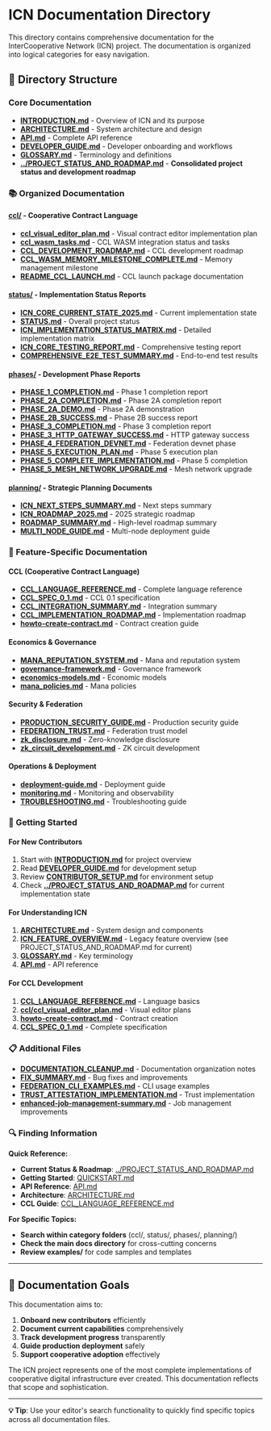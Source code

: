 # ICN Documentation Directory

This directory contains comprehensive documentation for the InterCooperative Network (ICN) project. The documentation is organized into logical categories for easy navigation.

## 📁 Directory Structure

### **Core Documentation**
- **[INTRODUCTION.md](INTRODUCTION.md)** - Overview of ICN and its purpose
- **[ARCHITECTURE.md](ARCHITECTURE.md)** - System architecture and design
- **[API.md](API.md)** - Complete API reference
- **[DEVELOPER_GUIDE.md](DEVELOPER_GUIDE.md)** - Developer onboarding and workflows
- **[GLOSSARY.md](GLOSSARY.md)** - Terminology and definitions
- **[../PROJECT_STATUS_AND_ROADMAP.md](../PROJECT_STATUS_AND_ROADMAP.md)** - **Consolidated project status and development roadmap**

### **📚 Organized Documentation**

#### **[ccl/](ccl/)** - Cooperative Contract Language
- **[ccl_visual_editor_plan.md](ccl/ccl_visual_editor_plan.md)** - Visual contract editor implementation plan
- **[ccl_wasm_tasks.md](ccl/ccl_wasm_tasks.md)** - CCL WASM integration status and tasks
- **[CCL_DEVELOPMENT_ROADMAP.md](ccl/CCL_DEVELOPMENT_ROADMAP.md)** - CCL development roadmap
- **[CCL_WASM_MEMORY_MILESTONE_COMPLETE.md](ccl/CCL_WASM_MEMORY_MILESTONE_COMPLETE.md)** - Memory management milestone
- **[README_CCL_LAUNCH.md](ccl/README_CCL_LAUNCH.md)** - CCL launch package documentation

#### **[status/](status/)** - Implementation Status Reports
- **[ICN_CORE_CURRENT_STATE_2025.md](status/ICN_CORE_CURRENT_STATE_2025.md)** - Current implementation state
- **[STATUS.md](status/STATUS.md)** - Overall project status
- **[ICN_IMPLEMENTATION_STATUS_MATRIX.md](status/ICN_IMPLEMENTATION_STATUS_MATRIX.md)** - Detailed implementation matrix
- **[ICN_CORE_TESTING_REPORT.md](status/ICN_CORE_TESTING_REPORT.md)** - Comprehensive testing report
- **[COMPREHENSIVE_E2E_TEST_SUMMARY.md](status/COMPREHENSIVE_E2E_TEST_SUMMARY.md)** - End-to-end test results

#### **[phases/](phases/)** - Development Phase Reports  
- **[PHASE_1_COMPLETION.md](phases/PHASE_1_COMPLETION.md)** - Phase 1 completion report
- **[PHASE_2A_COMPLETION.md](phases/PHASE_2A_COMPLETION.md)** - Phase 2A completion report
- **[PHASE_2A_DEMO.md](phases/PHASE_2A_DEMO.md)** - Phase 2A demonstration
- **[PHASE_2B_SUCCESS.md](phases/PHASE_2B_SUCCESS.md)** - Phase 2B success report
- **[PHASE_3_COMPLETION.md](phases/PHASE_3_COMPLETION.md)** - Phase 3 completion report
- **[PHASE_3_HTTP_GATEWAY_SUCCESS.md](phases/PHASE_3_HTTP_GATEWAY_SUCCESS.md)** - HTTP gateway success
- **[PHASE_4_FEDERATION_DEVNET.md](phases/PHASE_4_FEDERATION_DEVNET.md)** - Federation devnet phase
- **[PHASE_5_EXECUTION_PLAN.md](phases/PHASE_5_EXECUTION_PLAN.md)** - Phase 5 execution plan
- **[PHASE_5_COMPLETE_IMPLEMENTATION.md](phases/PHASE_5_COMPLETE_IMPLEMENTATION.md)** - Phase 5 completion
- **[PHASE_5_MESH_NETWORK_UPGRADE.md](phases/PHASE_5_MESH_NETWORK_UPGRADE.md)** - Mesh network upgrade

#### **[planning/](planning/)** - Strategic Planning Documents
- **[ICN_NEXT_STEPS_SUMMARY.md](planning/ICN_NEXT_STEPS_SUMMARY.md)** - Next steps summary
- **[ICN_ROADMAP_2025.md](planning/ICN_ROADMAP_2025.md)** - 2025 strategic roadmap
- **[ROADMAP_SUMMARY.md](planning/ROADMAP_SUMMARY.md)** - High-level roadmap summary
- **[MULTI_NODE_GUIDE.md](planning/MULTI_NODE_GUIDE.md)** - Multi-node deployment guide

### **🔧 Feature-Specific Documentation**

#### **CCL (Cooperative Contract Language)**
- **[CCL_LANGUAGE_REFERENCE.md](CCL_LANGUAGE_REFERENCE.md)** - Complete language reference
- **[CCL_SPEC_0_1.md](CCL_SPEC_0_1.md)** - CCL 0.1 specification
- **[CCL_INTEGRATION_SUMMARY.md](CCL_INTEGRATION_SUMMARY.md)** - Integration summary
- **[CCL_IMPLEMENTATION_ROADMAP.md](CCL_IMPLEMENTATION_ROADMAP.md)** - Implementation roadmap
- **[howto-create-contract.md](howto-create-contract.md)** - Contract creation guide

#### **Economics & Governance**
- **[MANA_REPUTATION_SYSTEM.md](MANA_REPUTATION_SYSTEM.md)** - Mana and reputation system
- **[governance-framework.md](governance-framework.md)** - Governance framework
- **[economics-models.md](economics-models.md)** - Economic models
- **[mana_policies.md](mana_policies.md)** - Mana policies

#### **Security & Federation**
- **[PRODUCTION_SECURITY_GUIDE.md](PRODUCTION_SECURITY_GUIDE.md)** - Production security guide
- **[FEDERATION_TRUST.md](FEDERATION_TRUST.md)** - Federation trust model
- **[zk_disclosure.md](zk_disclosure.md)** - Zero-knowledge disclosure
- **[zk_circuit_development.md](zk_circuit_development.md)** - ZK circuit development

#### **Operations & Deployment**
- **[deployment-guide.md](deployment-guide.md)** - Deployment guide
- **[monitoring.md](monitoring.md)** - Monitoring and observability
- **[TROUBLESHOOTING.md](TROUBLESHOOTING.md)** - Troubleshooting guide

### **📖 Getting Started**

#### **For New Contributors**
1. Start with **[INTRODUCTION.md](INTRODUCTION.md)** for project overview
2. Read **[DEVELOPER_GUIDE.md](DEVELOPER_GUIDE.md)** for development setup
3. Review **[CONTRIBUTOR_SETUP.md](CONTRIBUTOR_SETUP.md)** for environment setup
4. Check **[../PROJECT_STATUS_AND_ROADMAP.md](../PROJECT_STATUS_AND_ROADMAP.md)** for current implementation state

#### **For Understanding ICN**
1. **[ARCHITECTURE.md](ARCHITECTURE.md)** - System design and components
2. **[ICN_FEATURE_OVERVIEW.md](ICN_FEATURE_OVERVIEW.md)** - Legacy feature overview (see PROJECT_STATUS_AND_ROADMAP.md for current)
3. **[GLOSSARY.md](GLOSSARY.md)** - Key terminology
4. **[API.md](API.md)** - API reference

#### **For CCL Development**
1. **[CCL_LANGUAGE_REFERENCE.md](CCL_LANGUAGE_REFERENCE.md)** - Language basics
2. **[ccl/ccl_visual_editor_plan.md](ccl/ccl_visual_editor_plan.md)** - Visual editor plans
3. **[howto-create-contract.md](howto-create-contract.md)** - Contract creation
4. **[CCL_SPEC_0_1.md](CCL_SPEC_0_1.md)** - Complete specification

### **📋 Additional Files**
- **[DOCUMENTATION_CLEANUP.md](DOCUMENTATION_CLEANUP.md)** - Documentation organization notes
- **[FIX_SUMMARY.md](FIX_SUMMARY.md)** - Bug fixes and improvements
- **[FEDERATION_CLI_EXAMPLES.md](FEDERATION_CLI_EXAMPLES.md)** - CLI usage examples
- **[TRUST_ATTESTATION_IMPLEMENTATION.md](TRUST_ATTESTATION_IMPLEMENTATION.md)** - Trust implementation
- **[enhanced-job-management-summary.md](enhanced-job-management-summary.md)** - Job management improvements

### **🔍 Finding Information**

**Quick Reference:**
- **Current Status & Roadmap**: [../PROJECT_STATUS_AND_ROADMAP.md](../PROJECT_STATUS_AND_ROADMAP.md)
- **Getting Started**: [QUICKSTART.md](QUICKSTART.md)
- **API Reference**: [API.md](API.md)
- **Architecture**: [ARCHITECTURE.md](ARCHITECTURE.md)
- **CCL Guide**: [CCL_LANGUAGE_REFERENCE.md](CCL_LANGUAGE_REFERENCE.md)

**For Specific Topics:**
- **Search within category folders** (ccl/, status/, phases/, planning/)
- **Check the main docs directory** for cross-cutting concerns
- **Review examples/** for code samples and templates

---

## 🎯 **Documentation Goals**

This documentation aims to:
1. **Onboard new contributors** efficiently
2. **Document current capabilities** comprehensively  
3. **Track development progress** transparently
4. **Guide production deployment** safely
5. **Support cooperative adoption** effectively

The ICN project represents one of the most complete implementations of cooperative digital infrastructure ever created. This documentation reflects that scope and sophistication.

---

**💡 Tip**: Use your editor's search functionality to quickly find specific topics across all documentation files. 